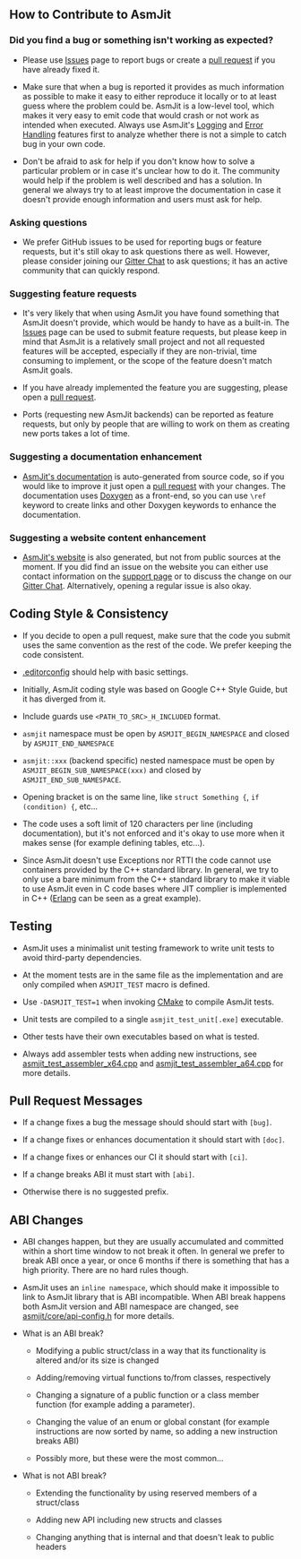 ## How to Contribute to AsmJit

### Did you find a bug or something isn't working as expected?

  * Please use [Issues](https://github.com/asmjit/asmjit/issues) page to report bugs or create a [pull request](https://github.com/asmjit/asmjit/pulls) if you have already fixed it.

  * Make sure that when a bug is reported it provides as much information as possible to make it easy to either reproduce it locally or to at least guess where the problem could be. AsmJit is a low-level tool, which makes it very easy to emit code that would crash or not work as intended when executed. Always use AsmJit's [Logging](https://asmjit.com/doc/group__asmjit__logging.html) and [Error Handling](https://asmjit.com/doc/group__asmjit__error__handling.html) features first to analyze whether there is not a simple to catch bug in your own code.

  * Don't be afraid to ask for help if you don't know how to solve a particular problem or in case it's unclear how to do it. The community would help if the problem is well described and has a solution. In general we always try to at least improve the documentation in case it doesn't provide enough information and users must ask for help.

### Asking questions

  * We prefer GitHub issues to be used for reporting bugs or feature requests, but it's still okay to ask questions there as well. However, please consider joining our [Gitter Chat](https://app.gitter.im/#/room/#asmjit:gitter.im) to ask questions; it has an active community that can quickly respond.

### Suggesting feature requests

  * It's very likely that when using AsmJit you have found something that AsmJit doesn't provide, which would be handy to have as a built-in. The [Issues](https://github.com/asmjit/asmjit/issues) page can be used to submit feature requests, but please keep in mind that AsmJit is a relatively small project and not all requested features will be accepted, especially if they are non-trivial, time consuming to implement, or the scope of the feature doesn't match AsmJit goals.

  * If you have already implemented the feature you are suggesting, please open a [pull request](https://github.com/asmjit/asmjit/pulls).

  * Ports (requesting new AsmJit backends) can be reported as feature requests, but only by people that are willing to work on them as creating new ports takes a lot of time.

### Suggesting a documentation enhancement

  * [AsmJit's documentation](https://asmjit.com/doc/index.html) is auto-generated from source code, so if you would like to improve it just open a [pull request](https://github.com/asmjit/asmjit/pulls) with your changes. The documentation uses [Doxygen](https://www.doxygen.nl/) as a front-end, so you can use `\ref` keyword to create links and other Doxygen keywords to enhance the documentation.

### Suggesting a website content enhancement

  * [AsmJit's website](https://asmjit.com) is also generated, but not from public sources at the moment. If you did find an issue on the website you can either use contact information on the [support page](https://asmjit.com/support.html) or to discuss the change on our [Gitter Chat](https://app.gitter.im/#/room/#asmjit:gitter.im). Alternatively, opening a regular issue is also okay.


## Coding Style & Consistency

  * If you decide to open a pull request, make sure that the code you submit uses the same convention as the rest of the code. We prefer keeping the code consistent.

  * [.editorconfig](./.editorconfig) should help with basic settings.

  * Initially, AsmJit coding style was based on Google C++ Style Guide, but it has diverged from it.

  * Include guards use `<PATH_TO_SRC>_H_INCLUDED` format.

  * `asmjit` namespace must be open by `ASMJIT_BEGIN_NAMESPACE` and closed by `ASMJIT_END_NAMESPACE`

  * `asmjit::xxx` (backend specific) nested namespace must be open by `ASMJIT_BEGIN_SUB_NAMESPACE(xxx)` and closed by `ASMJIT_END_SUB_NAMESPACE`.

  * Opening bracket is on the same line, like `struct Something {`, `if (condition) {`, etc...

  * The code uses a soft limit of 120 characters per line (including documentation), but it's not enforced and it's okay to use more when it makes sense (for example defining tables, etc...).

  * Since AsmJit doesn't use Exceptions nor RTTI the code cannot use containers provided by the C++ standard library. In general, we try to only use a bare minimum from the C++ standard library to make it viable to use AsmJit even in C code bases where JIT complier is implemented in C++ ([Erlang](https://www.erlang.org/) can be seen as a great example).

## Testing

  * AsmJit uses a minimalist unit testing framework to write unit tests to avoid third-party dependencies.

  * At the moment tests are in the same file as the implementation and are only compiled when `ASMJIT_TEST` macro is defined.

  * Use `-DASMJIT_TEST=1` when invoking [CMake](https://cmake.org/) to compile AsmJit tests.

  * Unit tests are compiled to a single `asmjit_test_unit[.exe]` executable.

  * Other tests have their own executables based on what is tested.

  * Always add assembler tests when adding new instructions, see [asmjit_test_assembler_x64.cpp](./test/asmjit_test_assembler_x64.cpp) and [asmjit_test_assembler_a64.cpp](./test/asmjit_test_assembler_a64.cpp) for more details.

## Pull Request Messages

  * If a change fixes a bug the message should should start with `[bug]`.

  * If a change fixes or enhances documentation it should start with `[doc]`.

  * If a change fixes or enhances our CI it should start with `[ci]`.

  * If a change breaks ABI it must start with `[abi]`.

  * Otherwise there is no suggested prefix.

## ABI Changes

  * ABI changes happen, but they are usually accumulated and committed within a short time window to not break it often. In general we prefer to break ABI once a year, or once 6 months if there is something that has a high priority. There are no hard rules though.

  * AsmJit uses an `inline namespace`, which should make it impossible to link to AsmJit library that is ABI incompatible. When ABI break happens both AsmJit version and ABI namespace are changed, see [asmjit/core/api-config.h](./src/asmjit/core/api-config.h) for more details.

  * What is an ABI break?

    * Modifying a public struct/class in a way that its functionality is altered and/or its size is changed

    * Adding/removing virtual functions to/from classes, respectively

    * Changing a signature of a public function or a class member function (for example adding a parameter).

    * Changing the value of an enum or global constant (for example instructions are now sorted by name, so adding a new instruction breaks ABI)

    * Possibly more, but these were the most common...

  * What is not ABI break?

    * Extending the functionality by using reserved members of a struct/class

    * Adding new API including new structs and classes

    * Changing anything that is internal and that doesn't leak to public headers
